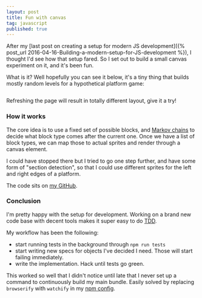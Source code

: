 ```yaml
---
layout: post
title: Fun with canvas
tag: javascript
published: true
---
```


After my [last post on creating a setup for modern JS development]({% post_url 2016-04-16-Building-a-modern-setup-for-JS-development %}), I thought I'd see how that setup fared. So I set out to build a small canvas experiment on it, and it's been fun.

What is it? Well hopefully you can see it below, it's a tiny thing that builds mostly random levels for a hypothetical platform game:

<style>
  #level-gen-container {overflow: hidden;}
</style>
<div id="level-gen-container" class="content-vert-breathing-room" data-level-gen-sprite="../images/sprites.png"></div>
<script src="../scripts/level-gen.js"></script>

Refreshing the page will result in totally different layout, give it a try!

### How it works
The core idea is to use a fixed set of possible blocks, and [Markov chains](http://setosa.io/blog/2014/07/26/markov-chains/) to decide what block type comes after the current one. Once we have a list of block types, we can map those to actual sprites and render through a canvas element.

I could have stopped there but I tried to go one step further, and have some form of "section detection", so that I could use different sprites for the left and right edges of a platform.

The code sits on [my GitHub](https://github.com/mikaelgramont/level-generator).

### Conclusion
I'm pretty happy with the setup for development. Working on a brand new code base with decent tools makes it super easy to do [TDD](https://en.wikipedia.org/wiki/Test-driven_development).

My workflow has been the following:

- start running tests in the background through ```npm run tests```
- start writing new specs for objects I've decided I need. Those will start failing immediately.
- write the implementation. Hack until tests go green.

This worked so well that I didn't notice until late that I never set up a command to continuously build my main bundle. Easily solved by replacing ```browserify``` with ```watchify``` in my [npm config](https://github.com/mikaelgramont/level-generator/commit/7d17ee0046aee3af2c461ddffd9867bc977a0e99).